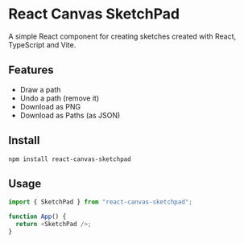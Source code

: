 # React Canvas SketchPad

A simple React component for creating sketches created with React, TypeScript and Vite.

## Features

- Draw a path
- Undo a path (remove it)
- Download as PNG
- Download as Paths (as JSON)

## Install

`npm install react-canvas-sketchpad`

## Usage

```ts
import { SketchPad } from "react-canvas-sketchpad";

function App() {
  return <SketchPad />;
}
```
